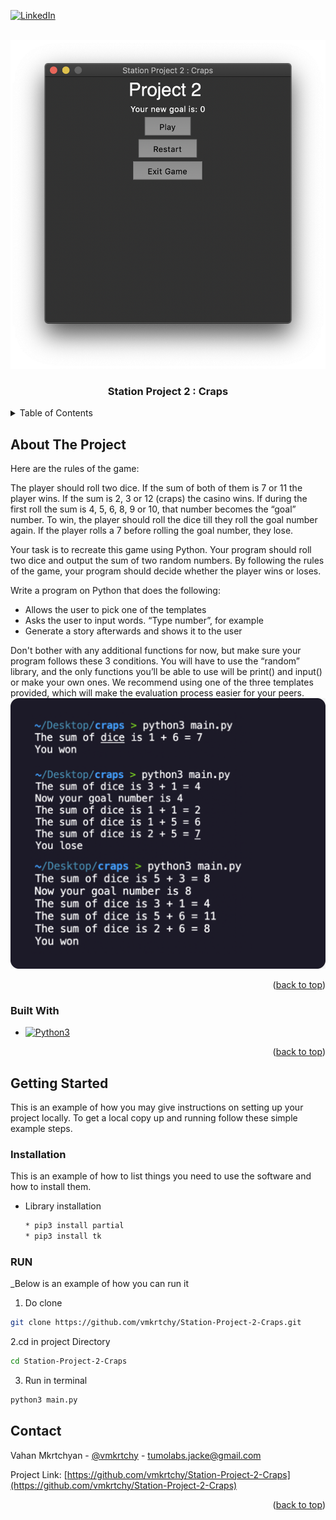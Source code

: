 <a name="readme-top"></a>
[![LinkedIn][linkedin-shield]][linkedin-url]
<!-- PROJECT LOGO -->
<br />
<div align="center">
  <a href="https://github.com/vmkrtchy/Station-Project-2-Craps">
    <img src="img/logo.png" alt="Logo" width=auto height=auto>
  </a>

  <h3 align="center">Station Project 2 : Craps</h3>


</div>



<!-- TABLE OF CONTENTS -->
<details>
  <summary>Table of Contents</summary>
  <ol>
    <li>
      <a href="#about-the-project">About The Project</a>
      <ul>
        <li><a href="#built-with">Built With</a></li>
      </ul>
    </li>
    <li>
      <a href="#getting-started">Getting Started</a>
      <ul>
        <li><a href="#installation">How To run</a></li>
      </ul>
    </li>
  </ol>
</details>



<!-- ABOUT THE PROJECT -->
## About The Project



Here are the rules of the game:

The player should roll two dice. If the sum of both of them is 7 or 11 the player wins. If the sum is 2, 3 or 12 (craps) the casino wins. If during the first roll the sum is 4, 5, 6, 8, 9 or 10, that number becomes the “goal” number. To win, the player should roll the dice till they roll the goal number again. If the player rolls a 7 before rolling the goal number, they lose.



Your task is to recreate this game using Python. Your program should roll two dice and output the sum of two random numbers. By following the rules of the game, your program should decide whether the player wins or loses.




Write a program on Python that does the following:


* Allows the user to pick one of the templates
* Asks the user to input words. “Type number”, for example
* Generate a story afterwards and shows it to the user

Don't bother with any additional functions for now, but make sure your program follows these 3 conditions. You will have to use the “random” library, and the only functions you’ll be able to use will be print() and input() or make your own ones. We recommend using one of the three templates provided, which will make the evaluation process easier for your peers.
<img src="img/exempleproject.png" alt="Logo" width=auto height=auto><br>
<p align="right">(<a href="#readme-top">back to top</a>)</p>




### Built With
* [![Python3][Py]][Next-url]

<p align="right">(<a href="#readme-top">back to top</a>)</p>

<!-- GETTING STARTED -->
## Getting Started

This is an example of how you may give instructions on setting up your project locally.
To get a local copy up and running follow these simple example steps.

### Installation

This is an example of how to list things you need to use the software and how to install them.
* Library installation
  ```sh
  * pip3 install partial
  * pip3 install tk
  ```

### RUN

_Below is an example of how you can run it
1. Do clone
```sh
git clone https://github.com/vmkrtchy/Station-Project-2-Craps.git
```
2.cd in project Directory
```sh
cd Station-Project-2-Craps
```
3. Run in terminal
```sh
python3 main.py
```
<!-- CONTACT -->
## Contact

Vahan Mkrtchyan - [@vmkrtchy](https://www.linkedin.com/in/vmkrtchy/) - tumolabs.jacke@gmail.com

Project Link: [https://github.com/vmkrtchy/Station-Project-2-Craps](https://github.com/vmkrtchy/Station-Project-2-Craps)

<p align="right">(<a href="#readme-top">back to top</a>)</p>







<!-- MARKDOWN LINKS & IMAGES -->

[linkedin-shield]: https://img.shields.io/badge/-LinkedIn-black.svg?style=for-the-badge&logo=linkedin&colorB=555
[linkedin-url]: https://www.linkedin.com/in/vmkrtchy/


[Py]: https://cdn.iconscout.com/icon/free/png-256/python-2752092-2284909.png
[Next-url]: https://www.python.org/


